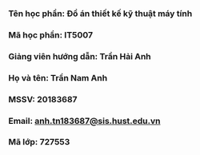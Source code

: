 ### Tên học phần: Đồ án thiết kế kỹ thuật máy tính
### Mã học phần: IT5007
### Giảng viên hướng dẫn: Trần Hải Anh

### Họ và tên: Trần Nam Anh
### MSSV: 20183687
### Email: anh.tn183687@sis.hust.edu.vn
### Mã lớp: 727553
